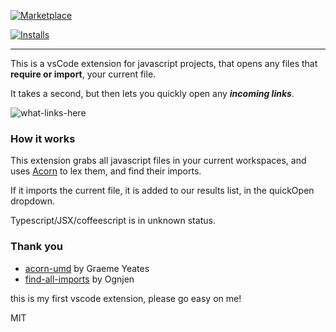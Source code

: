 [![Marketplace](https://vsmarketplacebadge.apphb.com/version/akamud.vscode-theme-onedark.svg)](https://marketplace.visualstudio.com/items/akamud.vscode-theme-onedark)

[![Installs](https://vsmarketplacebadge.apphb.com/installs/akamud.vscode-theme-onedark.svg)](https://marketplace.visualstudio.com/items/akamud.vscode-theme-onedark)

---

This is a vsCode extension for javascript projects, that opens any files that **require or import**, your current file.

It takes a second, but then lets you quickly open any **_incoming links_**.

![what-links-here](https://user-images.githubusercontent.com/399657/78697674-2acf1800-78cf-11ea-8d7d-17f7b71b7f0a.gif)

### How it works

This extension grabs all javascript files in your current workspaces, and uses [Acorn](https://github.com/acornjs/acorn) to lex them, and find their imports.

If it imports the current file, it is added to our results list, in the quickOpen dropdown.

Typescript/JSX/coffeescript is in unknown status.

### Thank you

- [acorn-umd](https://github.com/megawac/acorn-umd) by Graeme Yeates
- [find-all-imports](https://github.com/oaprograms/vscode-extension-find-all-imports) by Ognjen

this is my first vscode extension, please go easy on me!

MIT

<!--
copy into plugins dir:
```
cp -r /Users/spencer/priv/dotfiles/mountain ~/.vscode/extensions
```
reload
-->
